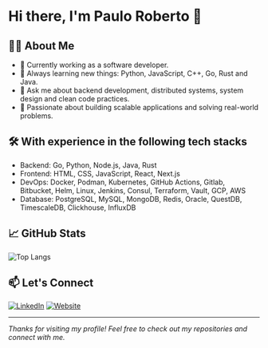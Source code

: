 # Hi there, I'm Paulo Roberto 👋

## 👨‍💻 About Me
- 🔭 Currently working as a software developer.
- 🌱 Always learning new things: Python, JavaScript, C++, Go, Rust and Java.
- 💬 Ask me about backend development, distributed systems, system design and clean code practices.
- 🚀 Passionate about building scalable applications and solving real-world problems.

## 🛠️ With experience in the following tech stacks
- Backend: Go, Python, Node.js, Java, Rust
- Frontend: HTML, CSS, JavaScript, React, Next.js
- DevOps: Docker, Podman, Kubernetes, GitHub Actions, Gitlab, Bitbucket, Helm, Linux, Jenkins, Consul, Terraform, Vault, GCP, AWS
- Database: PostgreSQL, MySQL, MongoDB, Redis, Oracle, QuestDB, TimescaleDB, Clickhouse, InfluxDB

## 📈 GitHub Stats
![Top Langs](https://github-readme-stats.vercel.app/api/top-langs/?username=xxpauloxx)

## 📫 Let's Connect
[![LinkedIn](https://img.shields.io/badge/LinkedIn-xxpauloxx-blue?style=flat&logo=linkedin)](https://www.linkedin.com/in/xxpauloxx)
[![Website](https://img.shields.io/badge/Website-xxpauloxx.com.br-green?style=flat&logo=google-chrome)](https://xxpauloxx.com.br)

---

_Thanks for visiting my profile! Feel free to check out my repositories and connect with me._
